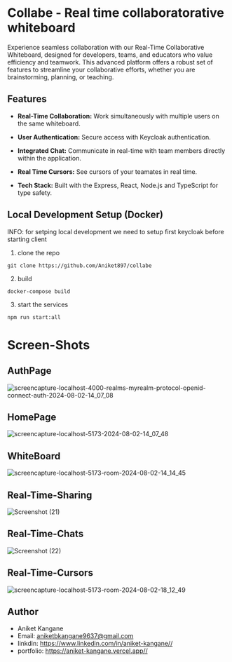 # Collabe - Real time collaboratorative whiteboard

Experience seamless collaboration with our Real-Time Collaborative Whiteboard, designed for developers, teams, and educators who value efficiency and teamwork. This advanced platform offers a robust set of features to streamline your collaborative efforts, whether you are brainstorming, planning, or teaching.

## Features

- **Real-Time Collaboration:** Work simultaneously with multiple users on the same whiteboard.

- **User Authentication:** Secure access with Keycloak authentication.

- **Integrated Chat:** Communicate in real-time with team members directly within the application.
  
- **Real Time Cursors:** See cursors of your teamates in real time.

- **Tech Stack:**  Built with the Express, React, Node.js and TypeScript for type safety.


## Local Development Setup (Docker)

INFO: for setping local development we need to setup first keycloak before starting client 

1. clone the repo

```
git clone https://github.com/Aniket897/collabe
```

2. build
```
docker-compose build
```

3. start the services
```
npm run start:all
```


# Screen-Shots
## AuthPage
![screencapture-localhost-4000-realms-myrealm-protocol-openid-connect-auth-2024-08-02-14_07_08](https://github.com/user-attachments/assets/5d1af291-9b48-4275-8a56-32b2c6f0f709)

## HomePage
![screencapture-localhost-5173-2024-08-02-14_07_48](https://github.com/user-attachments/assets/962ef91a-cba9-4f46-8622-7f24a4fc4970)

## WhiteBoard
![screencapture-localhost-5173-room-2024-08-02-14_14_45](https://github.com/user-attachments/assets/22ba20e5-f199-4610-8acd-fb93d4d90561)

## Real-Time-Sharing
![Screenshot (21)](https://github.com/user-attachments/assets/c6490a2c-e7e5-452c-8039-35250f61f701)

## Real-Time-Chats
![Screenshot (22)](https://github.com/user-attachments/assets/d5cec8a2-6df3-4173-a02d-6159515af619)

## Real-Time-Cursors
![screencapture-localhost-5173-room-2024-08-02-18_12_49](https://github.com/user-attachments/assets/a4a9596c-cd53-408a-afd8-a053f824ccc0)


## Author

- Aniket Kangane
- Email: aniketbkangane9637@gmail.com
- linkdin: https://www.linkedin.com/in/aniket-kangane//
- portfolio: https://aniket-kangane.vercel.app//
